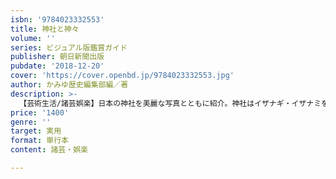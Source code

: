 ```yaml
---
isbn: '9784023332553'
title: 神社と神々
volume: ''
series: ビジュアル版鑑賞ガイド
publisher: 朝日新聞出版
pubdate: '2018-12-20'
cover: 'https://cover.openbd.jp/9784023332553.jpg'
author: かみゆ歴史編集部編／著
description: >-
  【芸術生活/諸芸娯楽】日本の神社を美麗な写真とともに紹介。神社はイザナギ・イザナミをはじめとする「祀られている神様別」、お稲荷さんや八幡さんなど「信仰別」、菅原道真、徳川家など「祀られている人物別」に分けて章立て。お祭りカレンダーや一宮MAPも収録。
price: '1400'
genre: ''
target: 実用
format: 単行本
content: 諸芸・娯楽

---
```

